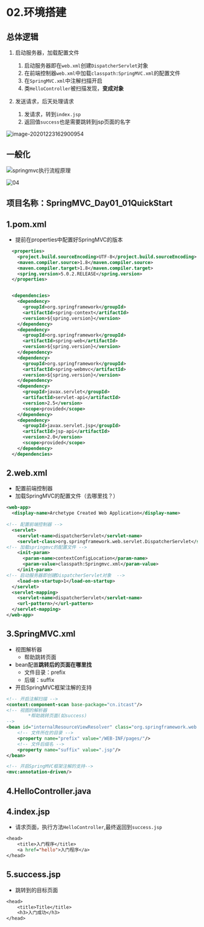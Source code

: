 # 02.环境搭建

## 总体逻辑

1. 启动服务器，加载配置文件
   1. 启动服务器即在`web.xml`创建`DispatcherServlet`对象
   2. 在前端控制器`web.xml`中加载`classpath:SpringMVC.xml`的配置文件
   3. 在`SpringMVC.xml`中注解扫描开启
   4. 类`HelloController`被扫描发现，**变成对象**

1. 发送请求，后天处理请求
   1. 发请求，转到`index.jsp`
   2. 返回值`success`也是需要跳转到jsp页面的名字

![image-20201223162900954](https://raw.githubusercontent.com/TWDH/Leetcode-From-Zero/pictures/img/image-20201223162900954.png)

## 一般化

![springmvc执行流程原理](https://raw.githubusercontent.com/TWDH/Leetcode-From-Zero/pictures/img/springmvc%E6%89%A7%E8%A1%8C%E6%B5%81%E7%A8%8B%E5%8E%9F%E7%90%86.jpg)

![04](https://raw.githubusercontent.com/TWDH/Leetcode-From-Zero/pictures/img/04.bmp)

## 项目名称：SpringMVC_Day01_01QuickStart

## 1.pom.xml

* 提前在properties中配置好SpringMVC的版本

```xml
  <properties>
    <project.build.sourceEncoding>UTF-8</project.build.sourceEncoding>
    <maven.compiler.source>1.8</maven.compiler.source>
    <maven.compiler.target>1.8</maven.compiler.target>
    <spring.version>5.0.2.RELEASE</spring.version>
  </properties>


  <dependencies>
    <dependency>
      <groupId>org.springframework</groupId>
      <artifactId>spring-context</artifactId>
      <version>${spring.version}</version>
    </dependency>
    <dependency>
      <groupId>org.springframework</groupId>
      <artifactId>spring-web</artifactId>
      <version>${spring.version}</version>
    </dependency>
    <dependency>
      <groupId>org.springframework</groupId>
      <artifactId>spring-webmvc</artifactId>
      <version>${spring.version}</version>
    </dependency>
    <dependency>
      <groupId>javax.servlet</groupId>
      <artifactId>servlet-api</artifactId>
      <version>2.5</version>
      <scope>provided</scope>
    </dependency>
    <dependency>
      <groupId>javax.servlet.jsp</groupId>
      <artifactId>jsp-api</artifactId>
      <version>2.0</version>
      <scope>provided</scope>
    </dependency>
  </dependencies>
```

## 2.web.xml

* 配置前端控制器
* 加载SpringMVC的配置文件（去哪里找？）

```xml
<web-app>
  <display-name>Archetype Created Web Application</display-name>
  
<!-- 配置前端控制器 -->
  <servlet>
    <servlet-name>dispatcherServlet</servlet-name>
    <servlet-class>org.springframework.web.servlet.DispatcherServlet</servlet-class>
<!-- 加载springmvc的配置文件 -->
    <init-param>
      <param-name>contextConfigLocation</param-name>
      <param-value>classpath:Springmvc.xml</param-value>
    </init-param>
<!-- 启动服务器即创建DispatcherServlet对象  -->
    <load-on-startup>1</load-on-startup>
  </servlet>
  <servlet-mapping>
    <servlet-name>dispatcherServlet</servlet-name>
    <url-pattern>/</url-pattern>
  </servlet-mapping>
</web-app>
```

## 3.SpringMVC.xml

* 视图解析器
  * 帮助跳转页面
* bean配置**跳转后的页面在哪里找**
  * 文件目录：prefix
  * 后缀：suffix
* 开启SpringMVC框架注解的支持

```xml
<!-- 开启注解扫描 -->
<context:component-scan base-package="cn.itcast"/>
<!-- 视图的解析器
        *帮助跳转页面(如success)
-->
<bean id="internalResourceViewResolver" class="org.springframework.web.servlet.view.InternalResourceViewResolver">
    <!-- 文件所在的目录 -->
    <property name="prefix" value="/WEB-INF/pages/"/>
    <!-- 文件后缀名 -->
    <property name="suffix" value=".jsp"/>
</bean>

<!-- 开启SpringMVC框架注解的支持-->
<mvc:annotation-driven/>
```

## 4.HelloController.java

## 4.index.jsp

* 请求页面，执行方法`HelloController`,最终返回到`success.jsp`

```jsp
<head>
    <title>入门程序</title>
    <a href="hello">入门程序</a>
</head>
```

## 5.success.jsp

* 跳转到的目标页面

```jsp
<head>
    <title>Title</title>
    <h3>入门成功</h3>
</head>
```

